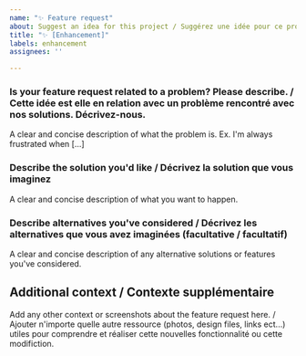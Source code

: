 ```yaml
---
name: "✨ Feature request"
about: Suggest an idea for this project / Suggérez une idée pour ce projet !
title: "✨ [Enhancement]"
labels: enhancement
assignees: ''

---
```


### Is your feature request related to a problem? Please describe. / Cette idée est elle en relation avec un problème rencontré avec nos solutions. Décrivez-nous.
A clear and concise description of what the problem is. Ex. I'm always frustrated when [...]

### Describe the solution you'd like / Décrivez la solution que vous imaginez
A clear and concise description of what you want to happen.

### Describe alternatives you've considered / Décrivez les alternatives que vous avez imaginées (facultative / facultatif)
A clear and concise description of any alternative solutions or features you've considered.

## Additional context / Contexte supplémentaire
Add any other context or screenshots about the feature request here.  / Ajouter n'importe quelle autre ressource (photos, design files, links ect...) utiles pour comprendre et réaliser cette nouvelles fonctionnalité ou cette modifiction.
